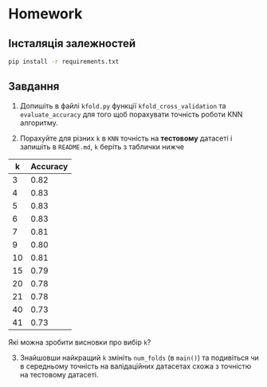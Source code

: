# Homework


## Інсталяція залежностей

```bash
pip install -r requirements.txt
```


## Завдання

1. Допишіть в файлі `kfold.py` функції `kfold_cross_validation` та `evaluate_accuracy` для того щоб порахувати точність роботи KNN алгоритму.

2. Порахуйте для різних `k` в `KNN` точність на **тестовому** датасеті і запишіть в `README.md`, `k` беріть з таблички нижче

 k | Accuracy
---|----------
 3 | 0.82
 4 | 0.83
 5 | 0.83
 6 | 0.83
 7 | 0.81
 9 | 0.80
10 | 0.81
15 | 0.79
20 | 0.78
21 | 0.78
40 | 0.73
41 | 0.73

Які можна зробити висновки про вибір `k`?

3. Знайшовши найкращий `k` змініть `num_folds` (в `main()`) та подивіться чи в середньому точність на валідаційних датасетах схожа з точністю на тестовому датасеті.
